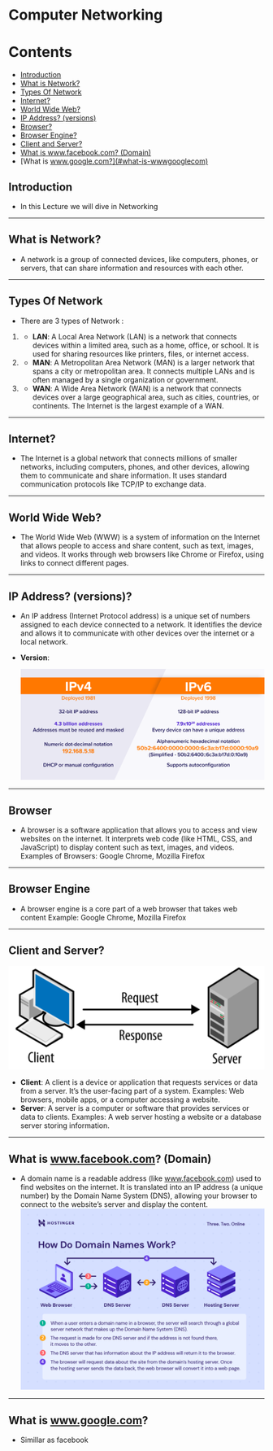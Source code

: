 # Computer Networking
# Contents
- [Introduction](#introduction)
- [What is Network?](#what-is-network)
- [Types Of Network](#types-of-network)
- [Internet?](#internet)
- [World Wide Web?](#world-wide-web)
- [IP Address? (versions)](#ip-address-versions)
- [Browser?](#browser)
- [Browser Engine?](#browser-engine)
- [Client and Server?](#client-and-server)
- [What is www.facebook.com? (Domain)](#what-is-wwwfacebookcom-domain)
- [What is www.google.com?](#what-is-wwwgooglecom)
  

## Introduction
- In this Lecture we will dive in Networking

-----
## What is Network?
- A network is a group of connected devices, like computers, phones, or servers, that can share information and resources with each other.

----
## Types Of Network
- There are 3 types of Network :
1. - **LAN**: A  Local Area Network (LAN) is a network that connects devices within a limited area, such as a home, office, or school. It 
              is used for sharing resources like printers, files, or internet access.
2. - **MAN**: A  Metropolitan Area Network (MAN) is a larger network that spans a city or metropolitan area. It connects multiple LANs 
              and 
             is often managed by a single organization or government.
3. - **WAN**: A Wide Area Network (WAN) is a network that connects devices over a large geographical area, such as cities, countries, or 
             continents. The Internet is the largest example of a WAN.
----
## Internet?
- The Internet is a global network that connects millions of smaller networks, including computers, phones, and other devices, allowing 
  them to communicate and share information. It uses standard communication protocols like TCP/IP to exchange data.
----
## World Wide Web?
- The World Wide Web (WWW) is a system of information on the Internet that allows people to access and share content, such as text, 
  images, and videos. It works through web browsers like Chrome or Firefox, using links to connect different pages.
-----
## IP Address? (versions)?
- An IP address (Internet Protocol address) is a unique set of numbers assigned to each device connected to a network. It identifies the 
  device and allows it to communicate with other devices over the internet or a local network.

- **Version**:
  
  ![](/Image/IPv4-vs-IPv6.png)
----
## Browser
- A browser is a software application that allows you to access and view websites on the internet. It interprets web code (like HTML, 
  CSS, and JavaScript) to display content such as text, images, and videos.
  Examples of Browsers: Google Chrome, Mozilla Firefox
----

## Browser Engine 
- A browser engine is a core part of a web browser that takes web content
  Example:  Google Chrome, Mozilla Firefox
----
## Client and Server?
 ![](/Image/client-server-.png)
 
 - **Client**: A client is a device or application that requests services or data from a server. It’s the user-facing part of a system.
               Examples: Web browsers, mobile apps, or a computer accessing a website.
 - **Server**: A server is a computer or software that provides services or data to clients.
              Examples: A web server hosting a website or a database server storing information. 
-----
## What is www.facebook.com? (Domain)
 - A domain name is a readable address (like www.facebook.com) used to find websites on the internet. It is translated into an IP address (a unique number) by the Domain Name System (DNS), allowing your browser to connect to the website’s server and display the content.
![](/Image/how-do-domain-names-work-.png)
------

## What is www.google.com? 
- Simillar as facebook 





